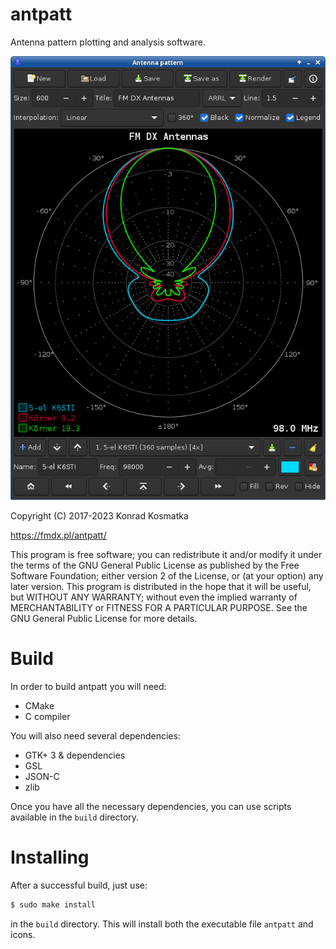 antpatt
=======

Antenna pattern plotting and analysis software.

![Screenshot](/antpatt.png?raw=true)

Copyright (C) 2017-2023  Konrad Kosmatka

https://fmdx.pl/antpatt/

This program is free software; you can redistribute it and/or modify it under the terms of the GNU General Public License as published by the Free Software Foundation; either version 2 of the License, or (at your option) any later version.
This program is distributed in the hope that it will be useful, but WITHOUT ANY WARRANTY; without even the implied warranty of MERCHANTABILITY or FITNESS FOR A PARTICULAR PURPOSE. See the GNU General Public License for more details.

# Build
In order to build antpatt you will need:
- CMake
- C compiler

You will also need several dependencies:
- GTK+ 3 & dependencies
- GSL
- JSON-C
- zlib

Once you have all the necessary dependencies, you can use scripts available in the `build` directory.

# Installing
After a successful build, just use:
```sh
$ sudo make install
```
in the `build` directory. This will install both the executable file `antpatt` and icons.

